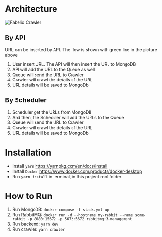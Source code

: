 # Architecture

![Fabelio Crawler](https://user-images.githubusercontent.com/2413398/69009888-8afb0700-098c-11ea-86e6-1d3ab1caa527.png)

## By API
URL can be inserted by API. The flow is shown with green line in the picture above
1. User insert URL. The API will then insert the URL to MongoDB
2. API will add the URL to the Queue as well
3. Queue will send the URL to Crawler
4. Crawler will crawl the details of the URL
5. URL details will be saved to MongoDb

## By Scheduler
1. Scheduler get the URLs from MongoDB
2. And then, the Scheculer will add the URLs to the Queue
3. Queue will send the URL to Crawler
4. Crawler will crawl the details of the URL
5. URL details will be saved to MongoDb

# Installation
- Install `yarn` https://yarnpkg.com/en/docs/install
- Install `Docker` https://www.docker.com/products/docker-desktop
- Run `yarn install` in terminal, in this project root folder

# How to Run
1. Run MongoDB: `docker-compose -f stack.yml up`
2. Run RabbitMQ: `docker run -d --hostname my-rabbit --name some-rabbit -p 8080:15672 -p 5672:5672 rabbitmq:3-management`
3. Run backend: `yarn dev`
4. Run crawler: `yarn crawler`
